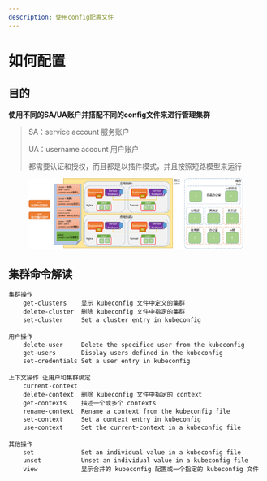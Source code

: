 ```yaml
---
description: 使用config配置文件
---
```


# 如何配置

## 目的

**使用不同的SA/UA账户并搭配不同的config文件来进行管理集群**

> SA：service account 服务账户
>
> UA：username account 用户账户
>
> 都需要认证和授权，而且都是以插件模式，并且按照短路模型来运行

<figure><img src="../../../.gitbook/assets/image (205).png" alt=""><figcaption></figcaption></figure>

## 集群命令解读

```
集群操作
	get-clusters    显示 kubeconfig 文件中定义的集群
	delete-cluster  删除 kubeconfig 文件中指定的集群
	set-cluster     Set a cluster entry in kubeconfig
	
用户操作 
	delete-user     Delete the specified user from the kubeconfig
	get-users       Display users defined in the kubeconfig
	set-credentials Set a user entry in kubeconfig
	
上下文操作 让用户和集群绑定
	current-context 
	delete-context  删除 kubeconfig 文件中指定的 context
	get-contexts    描述一个或多个 contexts
	rename-context  Rename a context from the kubeconfig file
	set-context     Set a context entry in kubeconfig
	use-context     Set the current-context in a kubeconfig file
	
其他操作 
    set             Set an individual value in a kubeconfig file
    unset           Unset an individual value in a kubeconfig file	  
    view            显示合并的 kubeconfig 配置或一个指定的 kubeconfig 文件
```

